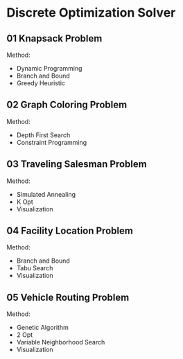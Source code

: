 # Discrete Optimization Solver

## 01 Knapsack Problem

Method:
- Dynamic Programming
- Branch and Bound
- Greedy Heuristic

## 02 Graph Coloring Problem

Method:
- Depth First Search
- Constraint Programming

## 03 Traveling Salesman Problem

Method:
- Simulated Annealing
- K Opt
- Visualization

## 04 Facility Location Problem

Method:
- Branch and Bound
- Tabu Search
- Visualization

## 05 Vehicle Routing Problem

Method:
- Genetic Algorithm
- 2 Opt
- Variable Neighborhood Search
- Visualization
